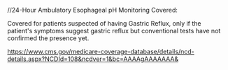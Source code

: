 //24-Hour Ambulatory Esophageal pH Monitoring
Covered:

Covered for patients suspected of having Gastric Reflux, only if the patient's symptoms suggest gastric reflux but conventional tests have not confirmed the presence yet.

https://www.cms.gov/medicare-coverage-database/details/ncd-details.aspx?NCDId=108&ncdver=1&bc=AAAAgAAAAAAA&
